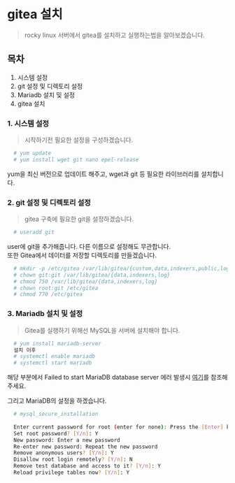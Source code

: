 # gitea 설치
> rocky linux 서버에서 gitea를 설치하고 실행하는법을 알아보겠습니다.

## 목차
1. 시스템 설정
2. git 설정 및 디렉토리 설정
3. Mariadb 설치 및 설정 
4. gitea 설치

### 1. 시스템 설정
> 시작하기전 필요한 설정을 구성하겠습니다.

```bash
  # yum update
  # yum install wget git nano epel-release
```
yum을 최신 버전으로 업데이트 해주고, wget과 git 등 필요한 라이브러리를 설치합니다.

### 2. git 설정 및 디렉토리 설정
> gitea 구축에 필요한 git을 설정하겠습니다.

```bash
  # useradd git
```
user에 git을 추가해줍니다. 다른 이름으로 설정해도 무관합니다.   
또한 Gitea에서 데이터를 저장할 디렉토리를 만들겠습니다.
```bash
  # mkdir -p /etc/gitea /var/lib/gitea/{custom,data,indexers,public,log}
  # chown git:git /var/lib/gitea/{data,indexers,log}
  # chmod 750 /var/lib/gitea/{data,indexers,log}
  # chown root:git /etc/gitea
  # chmod 770 /etc/gitea
```

### 3. Mariadb 설치 및 설정
> Gitea를 실행하기 위해선 MySQL을 서버에 설치해야 합니다.

```bash
  # yum install mariadb-server
  설치 이후 
  # systemctl enable mariadb
  # systemctl start mariadb
```
해당 부분에서 Failed to start MariaDB database server 에러 발생시 [여기](http://gotopark.blogspot.com/2015/01/centos-7.html)를 참조해주세요.   

그리고 MariaDB의 설정을 하겠습니다.
```bash
  # mysql_secure_installation
  
  Enter current password for root (enter for none): Press the [Enter] key on your keyboard. No password is set by default
  Set root password? [Y/n]: Y
  New password: Enter a new password
  Re-enter new password: Repeat the new password
  Remove anonymous users? [Y/n]: Y
  Disallow root login remotely? [Y/n]: N   
  Remove test database and access to it? [Y/n]: Y
  Reload privilege tables now? [Y/n]: Y
```
